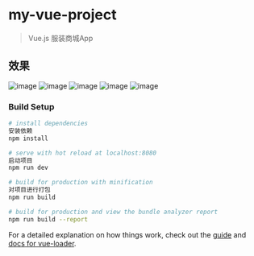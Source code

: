 ﻿# my-vue-project

> Vue.js 服装商城App

## 效果

![image](./jietu/text1.JPG)
![image](./jietu/text2.JPG)
![image](./jietu/text3.JPG)
![image](./jietu/text4.JPG)
![image](./jietu/text5.JPG)

### Build Setup
``` bash
# install dependencies
安装依赖
npm install

# serve with hot reload at localhost:8080
启动项目
npm run dev

# build for production with minification
对项目进行打包
npm run build

# build for production and view the bundle analyzer report
npm run build --report
```


For a detailed explanation on how things work, check out the [guide](http://vuejs-templates.github.io/webpack/) and [docs for vue-loader](http://vuejs.github.io/vue-loader).
